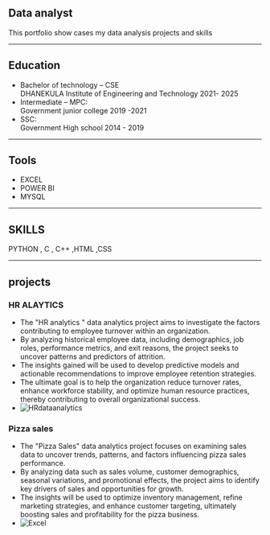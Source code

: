 ## Data analyst 
This portfolio show cases my data analysis projects and skills 

---
## Education 
- Bachelor of technology – CSE 	   
     DHANEKULA Institute of Engineering and Technology   2021- 2025
- Intermediate – MPC:	             
     Government junior college    2019 -2021
- SSC:	                           
     Government High school       2014 - 2019
---
## Tools
- EXCEL
- POWER BI
- MYSQL
---
## SKILLS 
PYTHON , C , C++ ,HTML ,CSS    

---
## projects 
 ### HR ALAYTICS 
 - The "HR analytics " data analytics project aims to investigate the factors contributing to employee turnover within an organization.
 -  By analyzing historical employee data, including demographics, job roles, performance metrics, and exit reasons, the project seeks to uncover patterns and predictors of attrition.
 -  The insights gained will be used to develop predictive models and actionable recommendations to improve employee retention strategies.
 -   The ultimate goal is to help the organization reduce turnover rates, enhance workforce stability, and optimize human resource practices, thereby contributing to overall organizational success.
 -   ![HRdataanalytics](https://github.com/user-attachments/assets/e68b08fa-1219-45b4-8a5c-4f74b16796d5)

### Pizza sales 
- The "Pizza Sales" data analytics project focuses on examining sales data to uncover trends, patterns, and factors influencing pizza sales performance.
- By analyzing data such as sales volume, customer demographics, seasonal variations, and promotional effects, the project aims to identify key drivers of sales and opportunities for growth.
- The insights will be used to optimize inventory management, refine marketing strategies, and enhance customer targeting, ultimately boosting sales and profitability for the pizza business.
- ![Excel](https://github.com/user-attachments/assets/55e0a4ea-f655-499f-84fd-5be18b2d30b4)


  


